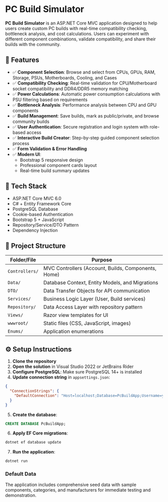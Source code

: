 # **PC Build Simulator**

**PC Build Simulator** is an ASP.NET Core MVC application designed to help users create custom PC builds with real-time compatibility checking, bottleneck analysis, and cost calculations. Users can experiment with different component combinations, validate compatibility, and share their builds with the community.

## **📌 Features**

* ✅ **Component Selection**: Browse and select from CPUs, GPUs, RAM, Storage, PSUs, Motherboards, Cooling, and Cases
* ✅ **Compatibility Checking**: Real-time validation for CPU/Motherboard socket compatibility and DDR4/DDR5 memory matching
* ✅ **Power Calculations**: Automatic power consumption calculations with PSU filtering based on requirements
* ✅ **Bottleneck Analysis**: Performance analysis between CPU and GPU components
* ✅ **Build Management**: Save builds, mark as public/private, and browse community builds
* ✅ **User Authentication**: Secure registration and login system with role-based access
* ✅ **Interactive Build Creator**: Step-by-step guided component selection process
* ✅ **Form Validation & Error Handling**
* ✅ **Modern UI**:
    * Bootstrap 5 responsive design
    * Professional component cards layout
    * Real-time build summary updates

## **🧰 Tech Stack**

* ASP.NET Core MVC 6.0
* C# + Entity Framework Core
* PostgreSQL Database
* Cookie-based Authentication
* Bootstrap 5 + JavaScript
* Repository/Service/DTO Pattern
* Dependency Injection

## **📁 Project Structure**

| **Folder/File** | **Purpose** |
|-----------------|-------------|
| `Controllers/` | MVC Controllers (Account, Builds, Components, Home) |
| `Data/` | Database Context, Entity Models, and Migrations |
| `DTO/` | Data Transfer Objects for API communication |
| `Services/` | Business Logic Layer (User, Build services) |
| `Repository/` | Data Access Layer with repository pattern |
| `Views/` | Razor view templates for UI |
| `wwwroot/` | Static files (CSS, JavaScript, images) |
| `Enums/` | Application enumerations |

## **⚙️ Setup Instructions**

1. **Clone the repository**
2. **Open the solution** in Visual Studio 2022 or JetBrains Rider
3. **Configure PostgreSQL**: Make sure PostgreSQL 14+ is installed
4. **Update connection string** in `appsettings.json`:
```json
{
  "ConnectionStrings": {
    "DefaultConnection": "Host=localhost;Database=PcBuildApp;Username=youruser;Password=yourpassword"
  }
}
```
5. **Create the database**:
```sql
CREATE DATABASE PcBuildApp;
```
6. **Apply EF Core migrations**:
```bash
dotnet ef database update
```
7. **Run the application**:
```bash
dotnet run
```
### **Default Data**
The application includes comprehensive seed data with sample components, categories, and manufacturers for immediate testing and demonstration.